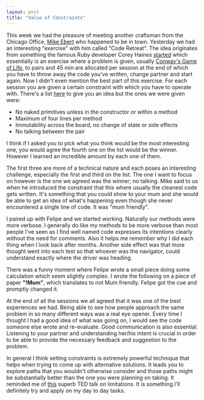 ```yaml
---
layout: post
title: "Value of Constraints"
---
```


This week we had the pleasure of meeting another craftsman from the Chicago Office, [Mike Ebert](http://www.8thlight.com/team/mike-ebert) who happened to be in town. Yesterday we had an interesting "exercise" with him called "Code Retreat". The idea originates from something the famous Ruby developer Corey Haines [started](http://coderetreat.org/group/organizers-hosts) which essentially is an exercise where a problem is given, usually [Conway's Game of Life](https://en.wikipedia.org/wiki/Conway%27s_Game_of_Life), to pairs and 45 min are allocated per session at the end of which you have to throw away the code you've written, change partner and start again. Now I didn't even mention the best part of this exercise. For each session you are given a certain constraint with which you have to operate with. There's a list [here](http://coderetreat.org/facilitating/activity-catalog) to give you an idea but the ones we were given were:

- No naked primitives unless in the constructor or within a method
- Maximum of four lines per method
- Immutability across the board, no change of state or side effects
- No talking between the pair

I think if I asked you to pick what you think would be the most interesting one, you would agree the fourth one on the list would be the winner. However I learned an incredible amount by each one of them.

The first three are more of a technical nature and each poses an interesting challenge, especially the first and third on the list. The one I want to focus on however is the one we agreed was the winner; no talking. Mike said to us when he introduced the constraint that this where usually the cleanest code gets written. It's something that you could show to your mum and she would be able to get an idea of what's happening even though she never encountered a single line of code. It was "mum friendly".

I paired up with Felipe and we started working. Naturally our methods were more verbose. I generally do like my methods to be more verbose than most people I've seen as I find well named code expresses its intentions clearly without the need for comments. Also it helps me remember why I did each thing when I look back after months.
Another side effect was that more thought went into each test so that whoever was the navigator, could understand exactly where the driver was heading.

There was a funny moment where Felipe wrote a small piece doing some calculation which seem slightly complex. I wrote the following on a piece of paper **"!Mum"**, which translates to not Mum friendly. Felipe got the cue and promptly changed it.

At the end of all the sessions we all agreed that it was one of the best experiences we had. Being able to see how people approach the same problem in so many different ways was a real eye opener. Every time I thought I had a good idea of what was going on, I would see the code someone else wrote and re-evaluate. Good communication is also essential. Listening to your partner and understanding her/his intent is crucial in order to be able to provide the necessary feedback and suggestion to the problem.

In general I think setting constraints is extremely powerful technique that helps when trying to come up with alternative solutions. It leads you to explore paths that you wouldn't otherwise consider and those paths might be substantially better than the one you were planning on taking. It reminded me of [this](http://www.ted.com/talks/phil_hansen_embrace_the_shake) superb TED talk on limitations. It is something I'll definitely try and apply on my day to day tasks.
